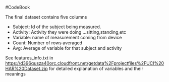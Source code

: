 
#CodeBook

The final dataset contains five columns
- Subject: Id of the subject being measured. 
- Activity: Activity they were doing ...sitting,standing,etc
- Variable: name of measurement coming from device
- Count: Number of rows averaged
- Avg: Average of variable for that subject and activity

See features_info.txt in https://d396qusza40orc.cloudfront.net/getdata%2Fprojectfiles%2FUCI%20HAR%20Dataset.zip
 for detailed explanation of variables and their meanings 